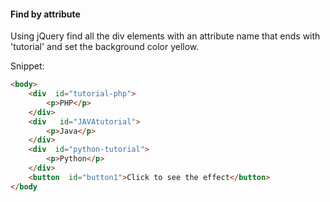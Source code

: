 #### Find by attribute

Using jQuery find all the div elements with an attribute name that ends with 'tutorial' and set the background color yellow.

Snippet:
```html
<body>
    <div  id="tutorial-php">
        <p>PHP</p>
    </div>
    <div   id="JAVAtutorial">
        <p>Java</p>
    </div>
    <div  id="python-tutorial">
        <p>Python</p>
    </div>
    <button  id="button1">Click to see the effect</button>
</body
```
